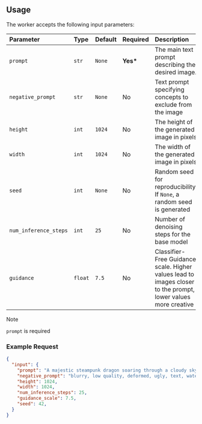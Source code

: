 
## Usage

The worker accepts the following input parameters:

| Parameter                 | Type    | Default  | Required  | Description                                                                                                         |
| :------------------------ | :------ | :------- | :-------- | :------------------------------------------------------------------------------------------------------------------ |
| `prompt`                  | `str`   | `None`   | **Yes\*** | The main text prompt describing the desired image.                                                                  |
| `negative_prompt`         | `str`   | `None`   | No        | Text prompt specifying concepts to exclude from the image                                                           |
| `height`                  | `int`   | `1024`   | No        | The height of the generated image in pixels                                                                         |
| `width`                   | `int`   | `1024`   | No        | The width of the generated image in pixels                                                                          |
| `seed`                    | `int`   | `None`   | No        | Random seed for reproducibility. If `None`, a random seed is generated                                              |
| `num_inference_steps`     | `int`   | `25`     | No        | Number of denoising steps for the base model                                                                        |                                                                    |
| `guidance`          | `float` | `7.5`    | No        | Classifier-Free Guidance scale. Higher values lead to images closer to the prompt, lower values more creative       |

> [!NOTE]  
> `prompt` is required

### Example Request

```json
{
  "input": {
    "prompt": "A majestic steampunk dragon soaring through a cloudy sky, intricate clockwork details, golden hour lighting, highly detailed",
    "negative_prompt": "blurry, low quality, deformed, ugly, text, watermark, signature",
    "height": 1024,
    "width": 1024,
    "num_inference_steps": 25,
    "guidance_scale": 7.5,
    "seed": 42,
  }
}
```
